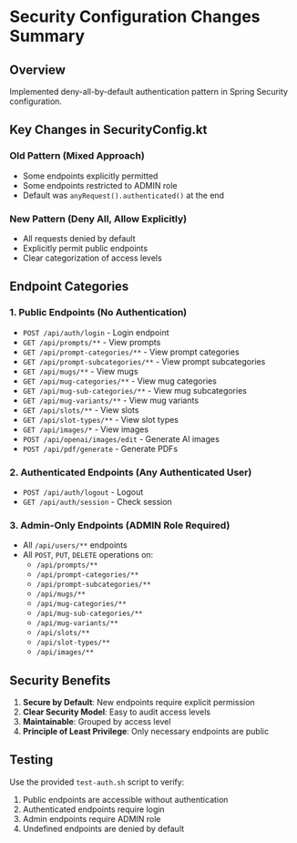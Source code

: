 # Security Configuration Changes Summary

## Overview
Implemented deny-all-by-default authentication pattern in Spring Security configuration.

## Key Changes in SecurityConfig.kt

### Old Pattern (Mixed Approach)
- Some endpoints explicitly permitted
- Some endpoints restricted to ADMIN role
- Default was `anyRequest().authenticated()` at the end

### New Pattern (Deny All, Allow Explicitly)
- All requests denied by default
- Explicitly permit public endpoints
- Clear categorization of access levels

## Endpoint Categories

### 1. Public Endpoints (No Authentication)
- `POST /api/auth/login` - Login endpoint
- `GET /api/prompts/**` - View prompts
- `GET /api/prompt-categories/**` - View prompt categories  
- `GET /api/prompt-subcategories/**` - View prompt subcategories
- `GET /api/mugs/**` - View mugs
- `GET /api/mug-categories/**` - View mug categories
- `GET /api/mug-sub-categories/**` - View mug subcategories
- `GET /api/mug-variants/**` - View mug variants
- `GET /api/slots/**` - View slots
- `GET /api/slot-types/**` - View slot types
- `GET /api/images/*` - View images
- `POST /api/openai/images/edit` - Generate AI images
- `POST /api/pdf/generate` - Generate PDFs

### 2. Authenticated Endpoints (Any Authenticated User)
- `POST /api/auth/logout` - Logout
- `GET /api/auth/session` - Check session

### 3. Admin-Only Endpoints (ADMIN Role Required)
- All `/api/users/**` endpoints
- All `POST`, `PUT`, `DELETE` operations on:
  - `/api/prompts/**`
  - `/api/prompt-categories/**`
  - `/api/prompt-subcategories/**`
  - `/api/mugs/**`
  - `/api/mug-categories/**`
  - `/api/mug-sub-categories/**`
  - `/api/mug-variants/**`
  - `/api/slots/**`
  - `/api/slot-types/**`
  - `/api/images/**`

## Security Benefits
1. **Secure by Default**: New endpoints require explicit permission
2. **Clear Security Model**: Easy to audit access levels
3. **Maintainable**: Grouped by access level
4. **Principle of Least Privilege**: Only necessary endpoints are public

## Testing
Use the provided `test-auth.sh` script to verify:
1. Public endpoints are accessible without authentication
2. Authenticated endpoints require login
3. Admin endpoints require ADMIN role
4. Undefined endpoints are denied by default
